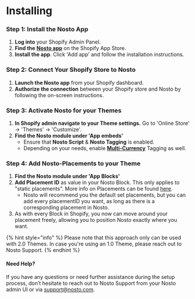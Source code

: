 # Installing

### Step 1: Install the Nosto App

1. **Log into** your Shopify Admin Panel.
2. **Find the** [**Nosto app**](https://apps.shopify.com/nosto-personalization-for-shopify) on the Shopify App Store.&#x20;
3. **Install the app**. Click 'Add app' and follow the installation instructions.

### Step 2: Connect Your Shopify Store to Nosto

1. **Launch the Nosto app** from your Shopify dashboard.
2. **Authorize the connection** between your Shopify store and Nosto by following the on-screen instructions.

### Step 3: Activate Nosto for your Themes

1. **In Shopify admin navigate to your Theme settings.** Go to 'Online Store' -> 'Themes' -> 'Customize'.
2. **Find the Nosto module under 'App embeds'**
   * Ensure that **Nosto Script** & **Nosto Tagging** is enabled.
   * Depending on your needs, enable [**Multi-Currency**](https://docs.nosto.com/shopify/features/multi-currency-support) Tagging as well.&#x20;

### Step 4: Add Nosto-Placements to your Theme

1. **Find the Nosto module under 'App Blocks'**
2. **Add Placement ID** as value in your Nosto Block. This only applies to "static placements". More info on Placements can be found [here](https://help.nosto.com/en/articles/1883767-placements-general-article).&#x20;
   * Nosto will recommend you the default set placements, but you can add every placementID you want, as long as there is a corresponding placement in Nosto.&#x20;
3. As with every Block in Shopify, you now can move around your placement freely, allowing you to position Nosto exactly where you want.&#x20;



{% hint style="info" %}
Please note that this approach only can be used with 2.0 Themes. In case you're using an 1.0 Theme, please reach out to Nosto Support.&#x20;
{% endhint %}

#### Need Help?

If you have any questions or need further assistance during the setup process, don’t hesitate to reach out to Nosto Support from your Nosto admin UI or via support@nosto.com.
